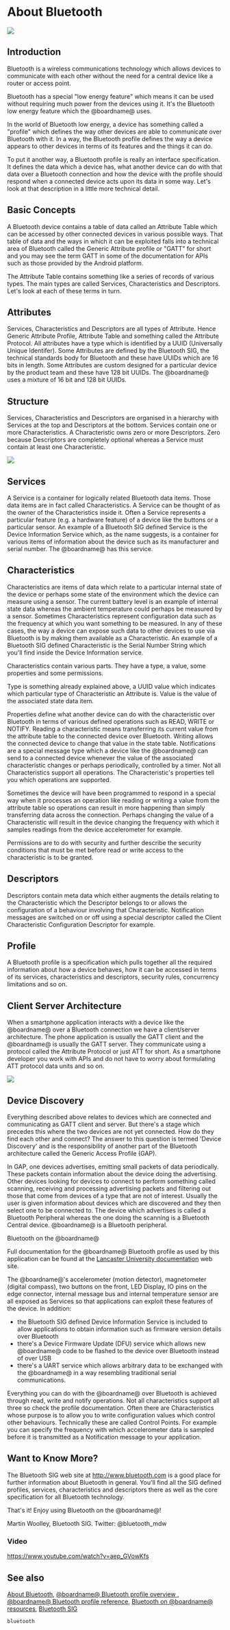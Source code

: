 # About Bluetooth

![](/static/bluetooth/Bluetooth_SIG.png)

## Introduction

Bluetooth is a wireless communications technology which allows devices to communicate with each other without the need for a central device like a router or access point.

Bluetooth has a special "low energy feature" which means it can be used without requiring much power from the devices using it. It's the Bluetooth low energy feature which the @boardname@ uses.

In the world of Bluetooth low energy, a device has something called a "profile" which defines the way other devices are able to communicate over Bluetooth with it. In a way, the Bluetooth profile defines the way a device appears to other devices in terms of its features and the things it can do.

To put it another way, a Bluetooth profile is really an interface specification. It defines the data which a device has, what another device can do with that data over a Bluetooth connection and how the device with the profile should respond when a connected device acts upon its data in some way. Let's look at that description in a little more technical detail.

## Basic Concepts

A Bluetooth device contains a table of data called an Attribute Table which can be accessed by other connected devices in various possible ways. That table of data and the ways in which it can be exploited falls into a technical area of Bluetooth called the Generic Attribute profile or "GATT" for short and you may see the term GATT in some of the documentation for APIs such as those provided by the Android platform.

The Attribute Table contains something like a series of records of various types. The main types are called Services, Characteristics and Descriptors. Let's look at each of these terms in turn.

## Attributes

Services, Characteristics and Descriptors are all types of Attribute. Hence Generic Attribute Profile, Attribute Table and something called the Attribute Protocol. All attributes have a type which is identified by a UUID (Universally Unique Identifer). Some Attributes are defined by the Bluetooth SIG, the technical standards body for Bluetooth and these have UUIDs which are 16 bits in length. Some Attributes are custom designed for a particular device by the product team and these have 128 bit UUIDs. The @boardname@ uses a mixture of 16 bit and 128 bit UUIDs.

## Structure

Services, Characteristics and Descriptors are organised in a hierarchy with Services at the top and Descriptors at the bottom. Services contain one or more Characteristics. A Characteristic owns zero or more Descriptors. Zero because Descriptors are completely optional whereas a Service must contain at least one Characteristic.

![](/static/bluetooth/gatt_hierarchy.png)
  
## Services

A Service is a container for logically related Bluetooth data items. Those data items are in fact called Characteristics. A Service can be thought of as the owner of the Characteristics inside it. Often a Service represents a particular feature (e.g. a hardware feature) of a device like the buttons or a particular sensor. An example of a Bluetooth SIG defined Service is the Device Information Service which, as the name suggests, is a container for various items of information about the device such as its manufacturer and serial number. The @boardname@ has this service.

## Characteristics

Characteristics are items of data which relate to a particular internal state of the device or perhaps some state of the environment which the device can measure using a sensor. The current battery level is an example of internal state data whereas the ambient temperature could perhaps be measured by a sensor. Sometimes Characteristics represent configuration data such as the frequency at which you want something to be measured. In any of these cases, the way a device can expose such data to other devices to use via Bluetooth is by making them available as a Characteristic. An example of a Bluetooth SIG defined Characteristic is the Serial Number String which you'll find inside the Device Information service.

Characteristics contain various parts. They have a type, a value, some properties and some permissions.

Type is something already explained above, a UUID value which indicates which particular type of Characteristic an Attribute is. Value is the value of the associated state data item.

Properties define what another device can do with the characteristic over Bluetooth in terms of various defined operations such as READ, WRITE or NOTIFY. Reading a characteristic means transferring its current value from the attribute table to the connected device over Bluetooth. Writing allows the connected device to change that value in the state table. Notifications are a special message type which a device like the @boardname@ can send to a connected device whenever the value of the associated characteristic changes or perhaps periodically, controlled by a timer. Not all Characteristics support all operations. The Characteristic's properties tell you which operations are supported.

Sometimes the device will have been programmed to respond in a special way when it processes an operation like reading or writing a value from the attribute table so operations can result in more happening than simply transferring data across the connection. Perhaps changing the value of a Characteristic will result in the device changing the frequency with which it samples readings from the device accelerometer for example.

Permissions are to do with security and further describe the security conditions that must be met before read or write access to the characteristic is to be granted.

## Descriptors

Descriptors contain meta data which either augments the details relating to the Characteristic which the Descriptor belongs to or allows the configuration of a behaviour involving that Characteristic. Notification messages are switched on or off using a special descriptor called the Client Characteristic Configuration Descriptor for example.

## Profile

A Bluetooth profile is a specification which pulls together all the required information about how a device behaves, how it can be accessed in terms of its services, characteristics and descriptors, security rules, concurrency limitations and so on.

## Client Server Architecture

When a smartphone application interacts with a device like the @boardname@ over a Bluetooth connection we have a client/server architecture. The phone application is usually the GATT client and the @boardname@ is usually the GATT server. They communicate using a protocol called the Attribute Protocol or just ATT for short. As a smartphone developer you work with APIs and do not have to worry about formulating ATT protocol data units and so on.

![](/static/bluetooth/services_and_GATT.png)

## Device Discovery

Everything described above relates to devices which are connected and communicating as GATT client and server. But there's a stage which precedes this where the two devices are not yet connected. How do they find each other and connect? The answer to this question is termed 'Device Discovery' and is the responsibility of another part of the Bluetooth architecture called the Generic Access Profile (GAP).

In GAP, one devices advertises, emitting small packets of data periodically. These packets contain information about the device doing the advertising. Other devices looking for devices to connect to perform something called scanning, receiving and processing advertising packets and filtering out those that come from devices of a type that are not of interest. Usually the user is given information about devices which are discovered and they then select one to be connected to. The device which advertises is called a Bluetooth Peripheral whereas the one doing the scanning is a Bluetooth Central device. @boardname@ is a Bluetooth peripheral.

Bluetooth on the @boardname@

Full documentation for the @boardname@ Bluetooth profile as used by this application can be found at the [Lancaster University documentation](http://lancaster-university.github.io/microbit-docs/ble/profile/) web site.

The @boardname@'s accelerometer (motion detector), magnetometer (digital compass), two buttons on the front, LED Display, IO pins on the edge connector, internal message bus and internal temperature sensor are all exposed as Services so that applications can exploit these features of the device. In addition: 

* the Bluetooth SIG defined Device Information Service is included to allow applications to obtain information such as firmware version details over Bluetooth
* there's a Device Firmware Update (DFU) service which allows new @boardname@ code to be flashed to the device over Bluetooth instead of over USB
* there's a UART service which allows arbitrary data to be exchanged with the @boardname@ in a way resembling traditional serial communications.

Everything you can do with the @boardname@ over Bluetooth is achieved through read, write and notify operations. Not all characteristics support all three so check the profile documentation. Often there are Characteristics whose purpose is to allow you to write configuration values which control other behaviours. Technically these are called Control Points. For example you can specify the frequency with which accelerometer data is sampled before it is transmitted as a Notification message to your application.

## Want to Know More?

The Bluetooth SIG web site at http://www.bluetooth.com is a good place for further information about Bluetooth in general. You'll find all the SIG defined profiles, services, characteristics and descriptors there as well as the core specification for all Bluetooth technology.

That's it! Enjoy using Bluetooth on the @boardname@!

Martin Woolley, Bluetooth SIG. Twitter: @bluetooth_mdw

### Video
https://www.youtube.com/watch?v=aep_GVowKfs


## See also

[About Bluetooth](/reference/bluetooth/about-bluetooth), [@boardname@ Bluetooth profile overview ](http://lancaster-university.github.io/microbit-docs/ble/profile/), [@boardname@ Bluetooth profile reference](http://lancaster-university.github.io/microbit-docs/resources/bluetooth/microbit-profile-V1.9-Level-2.pdf),  [Bluetooth on @boardname@ resources](http://bluetooth-mdw.blogspot.co.uk/p/-microbit.html), [Bluetooth SIG](https://www.bluetooth.com)

```package
bluetooth
```
